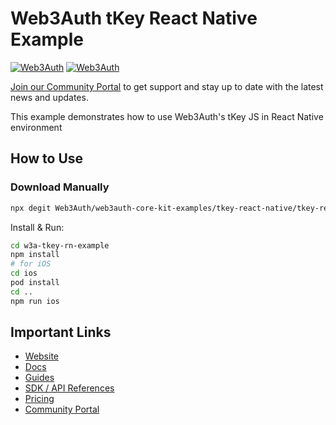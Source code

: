 # Web3Auth tKey React Native Example

[![Web3Auth](https://img.shields.io/badge/Web3Auth-SDK-blue)](https://web3auth.io/docs/sdk/tkey)
[![Web3Auth](https://img.shields.io/badge/Web3Auth-Community-cyan)](https://community.web3auth.io)

[Join our Community Portal](https://community.web3auth.io/) to get support and stay up to date with the latest news and updates.

This example demonstrates how to use Web3Auth's tKey JS in React Native environment

## How to Use

### Download Manually

```bash
npx degit Web3Auth/web3auth-core-kit-examples/tkey-react-native/tkey-react-native-firebase-example w3a-tkey-rn-example
```

Install & Run:

```bash
cd w3a-tkey-rn-example
npm install
# for iOS
cd ios
pod install
cd ..
npm run ios
```

## Important Links

- [Website](https://web3auth.io)
- [Docs](https://web3auth.io/docs)
- [Guides](https://web3auth.io/docs/guides)
- [SDK / API References](https://web3auth.io/docs/sdk)
- [Pricing](https://web3auth.io/pricing.html)
- [Community Portal](https://community.web3auth.io)
